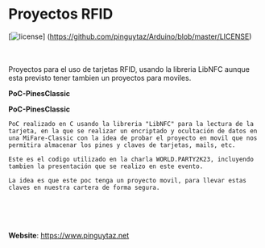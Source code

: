 # Proyectos RFID
[![license](https://www.pinguytaz.net/IMG_GITHUB/gplv3-with-text-84x42.png)] (https://github.com/pinguytaz/Arduino/blob/master/LICENSE)
<BR><BR><BR>

Proyectos para el uso de tarjetas RFID, usando la libreria LibNFC aunque esta previsto tener tambien un proyectos para moviles.

__PoC-PinesClassic__  

__PoC-PinesClassic__  

    PoC realizado en C usando la libreria "LibNFC" para la lectura de la tarjeta, en la que se realizar un encriptado y ocultación de datos en una MiFare-Classic con la idea de probar el proyecto en movil que nos permitira almacenar los pines y claves de tarjetas, mails, etc.  
  
    Este es el codigo utilizado en la charla WORLD.PARTY2K23, incluyendo tambien la presentación que se realizo en este evento.  
  
    La idea es que este poc tenga un proyecto movil, para llevar estas claves en nuestra cartera de forma segura.  
   


<br><br><br>

__Website__: <https://www.pinguytaz.net>


